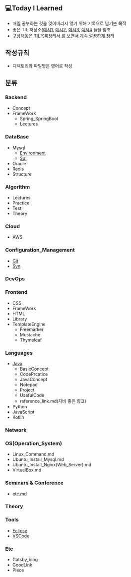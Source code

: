 ## 💻Today I Learned
- 매일 공부하는 것을 잊어버리지 않기 위해 기록으로 남기는 목적
- 좋은 TIL 저장소([예시1](https://github.com/Integerous/TIL), [예시2](https://github.com/namjunemy/TIL), [예시3](https://github.com/Integerous/TIL-1), [예시4]() 들을 참조
- [구상해놓은 TIL목록정리서 를 보면서 계속 깔끔하게 정리](https://www.notion.so/TIL-aa2e36d166f94254b43159f1bf756fda)


## 작성규칙
- 디렉토리와 파일명은 영어로 작성 

## 분류


### Backend
- Concept
- FrameWork
    - Spring_SpringBoot
    - Lectures

### DataBase
- Mysql
    - [Environment](https://github.com/Highjune/TIL/blob/master/DataBase/Mysql/mysql_environment.md)
    - [Sql](https://github.com/Highjune/TIL/blob/master/DateBase/Mysql/mysql_sql.md)
- Oracle
- Redis
- Structure

### Algorithm
- Lectures
- Practice
- Test
- Theory


### Cloud
- AWS

### Configuration_Management
- [Git](https://github.com/Highjune/TIL/blob/master/Configuration_Management/git.md) 
- [Svn](https://github.com/Highjune/TIL/blob/master/Configuration_Management/svn.md)


### DevOps

### Frontend
- CSS
- FrameWork
- HTML
- Library
- TemplateEngine
    - Freemarker
    - Mustache
    - Thymeleaf


### Languages
- [Java](https://github.com/Highjune/TIL/tree/master/Languages/Java)
    - BasicConcept
    - CodePrcatice
    - JavaConcept
    - Notepad
    - Project
    - UsefulCode
    - reference_link.md(자바 좋은 링크)
- Python
- JavaScript
- Kotlin

### Network

### OS(Operation_System)
- Linux_Command.md
- Ubuntu_Install_Mysql.md
- Ubuntu_Install_Nginx(Web_Server).md
- VirtualBox.md

### Seminars & Conference
- etc.md

### Theory

### Tools
- [Eclipse](https://github.com/Highjune/TIL/blob/master/Tools/eclipse.md)
- [VSCode](https://github.com/Highjune/TIL/blob/master/Tools/vscode.md)

### Etc
- Gatsby_blog
- GoodLink
- Piece

